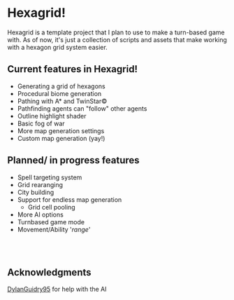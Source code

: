 # Hexagrid!
Hexagrid is a template project that I plan to use to make a turn-based game with.
As of now, it's just a collection of scripts and assets that make working with a hexagon grid system easier.

## Current features in Hexagrid!
* Generating a grid of hexagons
* Procedural biome generation
* Pathing with A* and TwinStar©
* Pathfinding agents can "follow" other agents
* Outline highlight shader
* Basic fog of war
* More map generation settings
* Custom map generation (yay!)

## Planned/ in progress features
* Spell targeting system
* Grid rearanging
* City building
* Support for endless map generation
  * Grid cell pooling
* More AI options
* Turnbased game mode
* Movement/Ability '*range*'


<br>
<br>

## Acknowledgments
[DylanGuidry95](github.com/DylanGuidry95) for help with the AI
